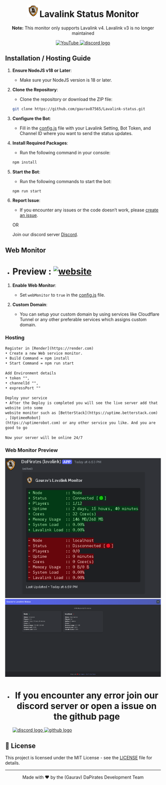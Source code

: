 <h1 align="center"><img src="Images/logo.png" alt="DaPirates Logo" width="40">Lavalink Status Monitor</h1>

<p align="center"><strong>Note:</strong> This monitor only supports Lavalink v4. Lavalink v3 is no longer maintained</p>

<div align="center">
  <a href="https://www.youtube.com/@Da_Pirates" target="_blank">
    <img src="https://img.shields.io/static/v1?message=YouTube&logo=youtube&label=&color=red&logoColor=white&labelColor=&style=for-the-badge" height="35" alt="YouTube"  />
  </a>
  <a href="https://discord.gg/gMq7uwHSjY" target="_blank">
    <img src="https://img.shields.io/static/v1?message=Discord&logo=discord&label=&color=7289DA&logoColor=white&labelColor=&style=for-the-badge" height="35" alt="discord logo"  />
  </a>
</div>

## Installation / Hosting Guide

1. **Ensure NodeJS v18 or Later**:
    - Make sure your NodeJS version is 18 or later.

2. **Clone the Repository**:
    - Clone the repository or download the ZIP file:
    ```sh
    git clone https://github.com/gaurav87565/Lavalink-status.git
    ```

3. **Configure the Bot**:
    - Fill in the [config.js](https://github.com/gaurav87565/Lavalink-status/blob/main/src/config.js) file with your Lavalink Setting, Bot Token, and Channel ID where you want to send the status updates.

4. **Install Required Packages**:
    - Run the following command in your console:
    ```sh
    npm install
    ```

5. **Start the Bot**:
    - Run the following commands to start the bot:
    ```sh
    npm run start
    ```

6. **Report Issue**:
    - If you encounter any issues or the code doesn’t work, please [create an issue](https://github.com/gaurav87565/Lavalink-status/issues).
    
    OR

    Join our discord server [Discord](https://discord.gg/gMq7uwHSjY).

## Web Monitor

- <h1>Preview : <a href="https://lavalink-3z4a.onrender.com/" target="_blank">
    <img src="https://img.shields.io/static/v1?message=Website&label=&color=ffffff&labelColor=000000&style=for-the-badge" height="25" alt="website"  />
  </a></h1>

1. **Enable Web Monitor**:
    - Set `webMonitor` to `true` in the [config.js](https://github.com/gaurav87565/Lavalink-status/blob/main/src/config.js) file.

2. **Custom Domain**:
    - You can setup your custom domain by using services like Cloudflare Tunnel or any other preferable services which assigns custom domain.

### Hosting 
    Register in [Render](https://render.com) 
    • Create a new Web service monitor.
    • Build Command = npm install
    • Start Command = npm run start

    Add Environment details 
    • token "",
    • channelId "",
    • expressPort ""

    Deploy your service
    • After the Deploy is completed you will see the live server add that website into some 
    website monitor such as [BetterStack](https://uptime.betterstack.com) , [UptimeeRobot]
    (https://uptimerobot.com) or any other service you like. And you are good to go

    Now your server will be online 24/7 

### Web Monitor Preview

![Discord Monitor Preview](/Images/image1.png)
![Web Monitor Preview](/Images/image2.png)

- <h1 align="center">If you encounter any error join our discord server or open a issue on the github page</h1>
      
    <div align="left">
  <a href="https://discord.gg/gMq7uwHSjY" target="_blank">
    <img src="https://img.shields.io/static/v1?message=Discord&logo=discord&label=&color=7289DA&logoColor=white&labelColor=&style=for-the-badge" height="35" alt="discord logo"  />
  </a>
  <a href="https://github.com/gaurav87565/Lavalink-status/issues" target="_blank">
    <img src="https://img.shields.io/static/v1?message=Github&logo=github&label=&color=000000&logoColor=white&labelColor=&style=for-the-badge" height="35" alt="github logo"  />
  </a>
  
</div>

## 📝 License

This project is licensed under the MIT License - see the [LICENSE](LICENSE) file for details.

---

<div align="center">
  Made with ❤️ by the (Gaurav) DaPirates Development Team
</div>

